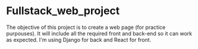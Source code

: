 # Fullstack_web_project

The objective of this project is to create a web page (for practice purpouses). It will include all the required front and back-end so it can work as expected. I'm using Django for back and React for front.

